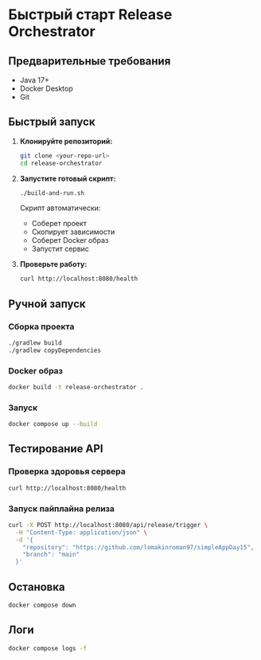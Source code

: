 # Быстрый старт Release Orchestrator

## Предварительные требования

- Java 17+
- Docker Desktop
- Git

## Быстрый запуск

1. **Клонируйте репозиторий:**
   ```bash
   git clone <your-repo-url>
   cd release-orchestrator
   ```

2. **Запустите готовый скрипт:**
   ```bash
   ./build-and-run.sh
   ```

   Скрипт автоматически:
   - Соберет проект
   - Скопирует зависимости
   - Соберет Docker образ
   - Запустит сервис

3. **Проверьте работу:**
   ```bash
   curl http://localhost:8080/health
   ```

## Ручной запуск

### Сборка проекта
```bash
./gradlew build
./gradlew copyDependencies
```

### Docker образ
```bash
docker build -t release-orchestrator .
```

### Запуск
```bash
docker compose up --build
```

## Тестирование API

### Проверка здоровья сервера
```bash
curl http://localhost:8080/health
```

### Запуск пайплайна релиза
```bash
curl -X POST http://localhost:8080/api/release/trigger \
  -H "Content-Type: application/json" \
  -d '{
    "repository": "https://github.com/lomakinroman97/simpleAppDay15",
    "branch": "main"
  }'
```

## Остановка

```bash
docker compose down
```

## Логи

```bash
docker compose logs -f
```
